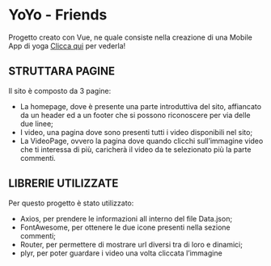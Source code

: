 # YoYo - Friends

Progetto creato con Vue, ne quale consiste nella creazione di una Mobile App di yoga [Clicca qui](link) per vederla!

## STRUTTARA PAGINE

Il sito è composto da 3 pagine:
- La homepage, dove è presente una parte introduttiva del sito, affiancato da un header ed a un footer che si possono riconoscere per via delle due linee;
- I video, una pagina dove sono presenti tutti i video disponibili nel sito;
- La VideoPage, ovvero la pagina dove quando clicchi sull’immagine video che ti interessa di più, caricherà il video da te selezionato più la parte commenti.

## LIBRERIE UTILIZZATE

Per questo progetto è stato utilizzato:
- Axios, per prendere le informazioni all interno del file Data.json;
- FontAwesome, per ottenere le due icone presenti nella sezione commenti;
- Router, per permettere di mostrare url diversi tra di loro e dinamici;
- plyr, per poter guardare i video una volta cliccata l’immagine

